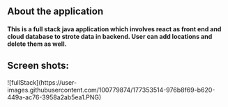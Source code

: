 <h2>About the application</h2>
<h4>This is a full stack java application which involves react as front end and cloud database to strote data in backend. User can add locations and delete them as well.</h4>

<h2>Screen shots:</h2>
![fullStack](https://user-images.githubusercontent.com/100779874/177353514-976b8f69-b620-449a-ac76-3958a2ab5ea1.PNG)

